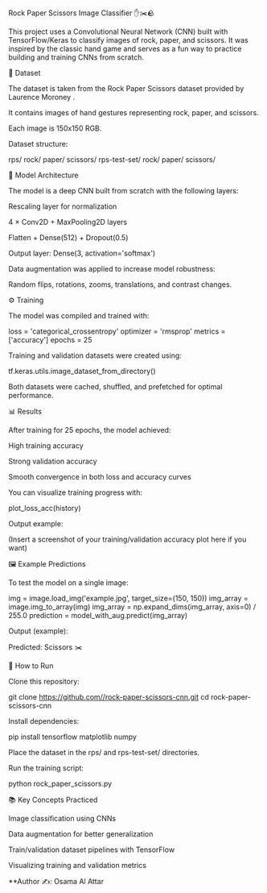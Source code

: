 Rock Paper Scissors Image Classifier ✋✂️🪨

This project uses a Convolutional Neural Network (CNN) built with TensorFlow/Keras to classify images of rock, paper, and scissors. It was inspired by the classic hand game and serves as a fun way to practice building and training CNNs from scratch.

📂 Dataset

The dataset is taken from the Rock Paper Scissors dataset provided by Laurence Moroney .

It contains images of hand gestures representing rock, paper, and scissors.

Each image is 150x150 RGB.

Dataset structure:

rps/ rock/ paper/ scissors/ rps-test-set/ rock/ paper/ scissors/

🧠 Model Architecture

The model is a deep CNN built from scratch with the following layers:

Rescaling layer for normalization

4 × Conv2D + MaxPooling2D layers

Flatten + Dense(512) + Dropout(0.5)

Output layer: Dense(3, activation='softmax')

Data augmentation was applied to increase model robustness:

Random flips, rotations, zooms, translations, and contrast changes.

⚙️ Training

The model was compiled and trained with:

loss = 'categorical_crossentropy' optimizer = 'rmsprop' metrics = ['accuracy'] epochs = 25

Training and validation datasets were created using:

tf.keras.utils.image_dataset_from_directory()

Both datasets were cached, shuffled, and prefetched for optimal performance.

📊 Results

After training for 25 epochs, the model achieved:

High training accuracy

Strong validation accuracy

Smooth convergence in both loss and accuracy curves

You can visualize training progress with:

plot_loss_acc(history)

Output example:

(Insert a screenshot of your training/validation accuracy plot here if you want)

🖼️ Example Predictions

To test the model on a single image:

img = image.load_img('example.jpg', target_size=(150, 150)) img_array = image.img_to_array(img) img_array = np.expand_dims(img_array, axis=0) / 255.0 prediction = model_with_aug.predict(img_array)

Output (example):

Predicted: Scissors ✂️

🚀 How to Run

Clone this repository:

git clone https://github.com//rock-paper-scissors-cnn.git cd rock-paper-scissors-cnn

Install dependencies:

pip install tensorflow matplotlib numpy

Place the dataset in the rps/ and rps-test-set/ directories.

Run the training script:

python rock_paper_scissors.py

📚 Key Concepts Practiced

Image classification using CNNs

Data augmentation for better generalization

Train/validation dataset pipelines with TensorFlow

Visualizing training and validation metrics

**Author ✍️: Osama Al Attar
